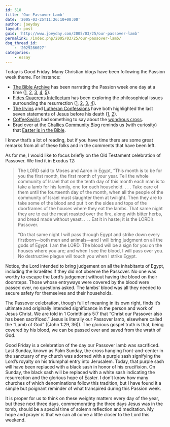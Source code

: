 ```yaml
---
id: 518
title: 'Our Passover Lamb'
date: '2005-03-25T11:26:10+00:00'
author: joeyday
layout: post
guid: 'http://www.joeyday.com/2005/03/25/our-passover-lamb'
permalink: /index.php/2005/03/25/our-passover-lamb/
dsq_thread_id:
    - '2029286027'
categories:
    - essay
---
```


Today is Good Friday. Many Christian blogs have been following the Passion week theme. For instance:

- [The Bible Archive](http://www.biblearchive.com) has been narrating the Passion week one day at a time ([1](http://www.biblearchive.com/mambo4_5/content/view/324/51/), [2](http://www.biblearchive.com/mambo4_5/content/view/326/51/), [3](http://www.biblearchive.com/mambo4_5/content/view/327/51/), [4](http://www.biblearchive.com/mambo4_5/content/view/329/51/), [5](http://www.biblearchive.com/mambo4_5/content/view/332/51/)).
- [Fides Quaerens Intellectum](http://blog.johndepoe.com) has been exploring the philosophical issues surrounding the resurrection ([1](http://blog.johndepoe.com/2005/03/resurrection-cornerstone-of.html), [2](http://blog.johndepoe.com/2005/03/resurrection-origins-of-early-church.html), [3](http://blog.johndepoe.com/2005/03/resurrection-authenticity-of-women.html), [4](http://blog.johndepoe.com/2005/03/resurrection-1-cor-153-5.html)).
- [The Irvins](http://www.theirvins.com) and [Lutheran Confessions](http://lutheranconfessions.blogspot.com) have both highlighted the last seven statements of Jesus before his death ([1](http://www.theirvins.com/?p=303), [2](http://lutheranconfessions.blogspot.com/2005/03/seven-last-words.html)).
- [CoffeeSwirls](http://www.coffeeswirls.com) had something to say about the [wondrous cross](http://www.coffeeswirls.com/archives/2005/03/25/wondrous-cross).
- Brad over at the [Challies Community Blog](http://www.challies.com/community) reminds us (with curiosity) that [Easter is in the Bible](http://www.challies.com/community/archives/000904.php).

I know that’s a lot of reading, but if you have time there are some great remarks from all of these folks and in the comments that have been left.

As for me, I would like to focus briefly on the Old Testament celebration of Passover. We find it in Exodus 12:

> The LORD said to Moses and Aaron in Egypt, “This month is to be for you the first month, the first month of your year. Tell the whole community of Israel that on the tenth day of this month each man is to take a lamb for his family, one for each household. . . . Take care of them until the fourteenth day of the month, when all the people of the community of Israel must slaughter them at twilight. Then they are to take some of the blood and put it on the sides and tops of the doorframes of the houses where they eat the lambs. That same night they are to eat the meat roasted over the fire, along with bitter herbs, and bread made without yeast. . . . Eat it in haste; it is the LORD’s Passover.
> 
> “On that same night I will pass through Egypt and strike down every firstborn—both men and animals—and I will bring judgment on all the gods of Egypt. I am the LORD. The blood will be a sign for you on the houses where you are; and when I see the blood, I will pass over you. No destructive plague will touch you when I strike Egypt.

Notice, the Lord intended to bring judgement on all the inhabitants of Egypt, including the Israelites if they did not observe the Passover. No one was worthy to escape the Lord’s judgement without having the blood on their doorsteps. Those whose entryways were covered by the blood were passed over, no questions asked. The lambs’ blood was all they needed to secure safety for themselves and their households.

The Passover celebration, though full of meaning in its own right, finds it’s ultimate and originally intended significance in the person and work of Jesus Christ. We are told in 1 Corinthians 5:7 that “Christ our Passover also has been sacrificed.” Jesus is literally our Passover lamb, elsewhere called the “Lamb of God” ((John 1:29, 36)). The glorious gospel truth is that, being covered by his blood, we can be passed over and saved from the wrath of God.

Good Friday is a celebration of the day our Passover lamb was sacrificed. Last Sunday, known as Palm Sunday, the cross hanging front-and-center in the sanctuary of my church was adorned with a purple sash signifying the Lord’s royalty on his triumphal entry into Jerusalem. Today, that purple sash will have been replaced with a black sash in honor of his crucifixion. On Sunday, the black sash will be replaced with a white sash indicating the resurrection and the glorious hope of Easter. I don’t know how many churches of which denominations follow this tradition, but I have found it a simple but poignant reminder of what transpired during this Passion week.

It is proper for us to think on these weighty matters every day of the year, but these next three days, commemorating the three days Jesus was in the tomb, should be a special time of solemn reflection and meditation. My hope and prayer is that we can all come a little closer to the Lord this weekend.